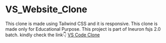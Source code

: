 # VS_Website_Clone
This clone is made using Tailwind CSS and it is responsive.
This clone is made only for Educational Purpose.
This project is part of Ineuron fsjs 2.0 batch. kindly check the link👇
[VS Code Clone](https://vsclonesite.netlify.app/)
